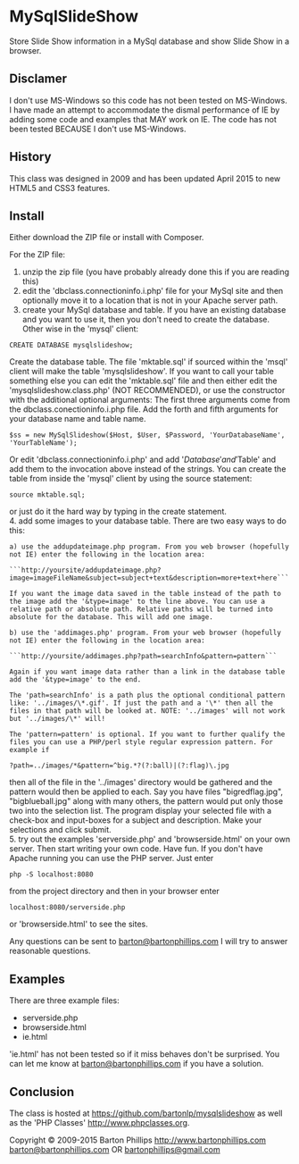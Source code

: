 # MySqlSlideShow

Store Slide Show information in a MySql database and show Slide Show in a browser.

## Disclamer

I don't use MS-Windows so this code has not been tested on MS-Windows. I have made an attempt to accommodate the dismal performance of IE by adding some code and examples that MAY work on IE. The code has not been tested BECAUSE I don't use MS-Windows.

## History

This class was designed in 2009 and has been updated April 2015 to new HTML5 and CSS3 features.

## Install

Either download the ZIP file or install with Composer.

For the ZIP file:

1. unzip the zip file (you have probably already done this if you are reading this)
2. edit the 'dbclass.connectioninfo.i.php' file for your MySql site and then optionally move it to a location that is not in your Apache server path.
3. create your MySql database and table. If you have an existing database and you want to use it, then you don't need to create the database. Other wise in the 'mysql' client: 
```
CREATE DATABASE mysqlslideshow;
```
Create the database table. The file 'mktable.sql' if sourced within the 'msql' client will make the table 'mysqlslideshow'. If you want to call your table something else you can edit the 'mktable.sql' file and then either edit the 'mysqlslideshow.class.php' (NOT RECOMMENDED), or use the constructor with the additional optional arguments: The first three arguments come from the dbclass.conectioninfo.i.php file. Add the forth and fifth arguments for your database name and table name.  
```
$ss = new MySqlSlideshow($Host, $User, $Password, 'YourDatabaseName', 'YourTableName');
```
Or edit 'dbclass.connectioninfo.i.php' and add '$Database' and '$Table' and add them to the invocation above instead of the strings. You can create the table from inside the 'mysql' client by using the source statement:
```
source mktable.sql;
``` 
or just do it the hard way by typing in the create statement.  
4. add some images to your database table. There are two easy ways to do this: 

    a) use the addupdateimage.php program. From you web browser (hopefully not IE) enter the following in the location area:

    ```http://yoursite/addupdateimage.php?image=imageFileName&subject=subject+text&description=more+text+here```

    If you want the image data saved in the table instead of the path to the image add the '&type=image' to the line above. You can use a relative path or absolute path. Relative paths will be turned into absolute for the database. This will add one image.
    
    b) use the 'addimages.php' program. From your web browser (hopefully not IE) enter the following in the location area:

    ```http://yoursite/addimages.php?path=searchInfo&pattern=pattern```

    Again if you want image data rather than a link in the database table add the '&type=image' to the end.

    The 'path=searchInfo' is a path plus the optional conditional pattern like: '../images/\*.gif'. If just the path and a '\*' then all the files in that path will be looked at. NOTE: '../images' will not work but '../images/\*' will!

    The 'pattern=pattern' is optional. If you want to further qualify the files you can use a PHP/perl style regular expression pattern. For example if 
```
?path=../images/*&pattern=^big.*?(?:ball)|(?:flag)\.jpg
``` 
then all of the file in the '../images' directory would be gathered and the pattern would then be applied to each. Say you have files "bigredflag.jpg", "bigblueball.jpg" along with many others, the pattern would put only those two into the selection list.  The program display your selected file with a check-box and input-boxes for a subject and description. Make your selections and click submit.  
5. try out the examples 'serverside.php' and 'browserside.html' on your own server. Then start writing your own code.  Have fun. If you don't have Apache running you can use the PHP server. Just enter 
```
php -S localhost:8080
``` 
from the project directory and then in your browser enter 
```
localhost:8080/serverside.php
```
or 'browserside.html' to see the sites.

Any questions can be sent to barton@bartonphillips.com I will try to answer reasonable questions.

## Examples

There are three example files:

* serverside.php
* browserside.html
* ie.html

'ie.html' has not been tested so if it miss behaves don't be surprised. You can let me know at barton@bartonphillips.com if you have a solution. 

## Conclusion

The class is hosted at https://github.com/bartonlp/mysqlslideshow as well as the 'PHP Classes' http://www.phpclasses.org.

Copyright &copy; 2009-2015 Barton Phillips
http://www.bartonphillips.com
barton@bartonphillips.com
OR
bartonphillips@gmail.com
